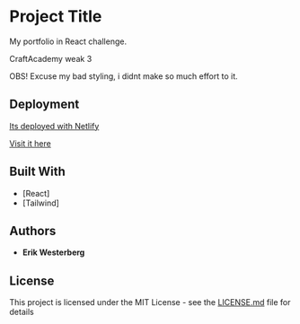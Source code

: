# Project Title

My portfolio in React challenge.

CraftAcademy weak 3

OBS! Excuse my bad styling, i didnt make so much effort to it.


## Deployment

[Its deployed with Netlify](https://www.netlify.com)

[Visit it here](hhttps://erik-westerberg-portfolio.netlify.com)

## Built With

* [React]
* [Tailwind]


## Authors

* **Erik Westerberg** 



## License

This project is licensed under the MIT License - see the [LICENSE.md](LICENSE.md) file for details





